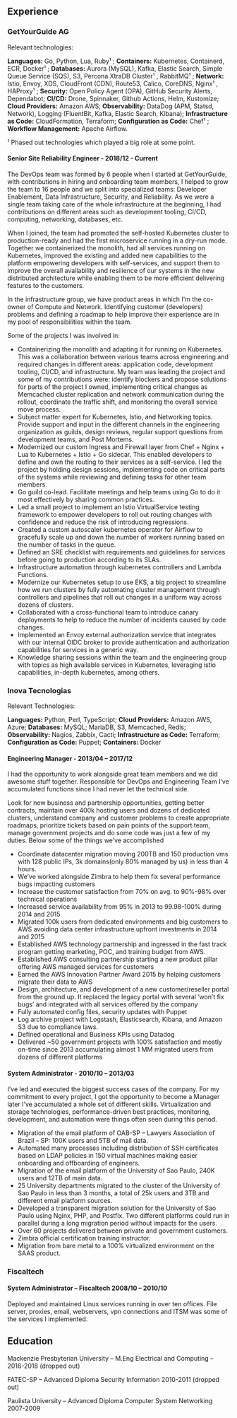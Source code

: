 ## Experience

### GetYourGuide AG

Relevant technologies:

**Languages:** Go, Python, Lua, Ruby¹ ; **Containers:** Kubernetes, Containerd, ECR, Docker¹ ; **Databases:** Aurora (MySQL), Kafka, Elastic Search, Simple Queue Service (SQS), S3, Percona XtraDB Cluster¹ , RabbitMQ¹ ; **Network:** Istio, Envoy, XDS, CloudFront (CDN), Route53, Calico, CoreDNS, Nginx¹ , HAProxy¹ ; **Security:** Open Policy Agent (OPA), GitHub Security Alerts, Dependabot; **CI/CD:** Drone, Spinnaker, Github Actions, Helm, Kustomize; **Cloud Providers:** Amazon AWS; **Observability:** DataDog (APM, Statsd, Network), Logging (FluentBit, Kafka, Elastic Search, Kibana); **Infrastructure as Code:** CloudFormation, Terraform; **Configuration as Code:** Chef¹ ; **Workflow Management:** Apache Airflow.

¹ Phased out technologies which played a big role at some point.

#### Senior Site Reliability Engineer - 2018/12 - Current

The DevOps team was formed by 6 people when I started at GetYourGuide, with contributions in hiring and onboarding team members, I helped to grow the team to 16 people and we split into specialized teams: Developer Enablement, Data Infrastructure, Security, and Reliability. As we were a single team taking care of the whole infrastructure at the beginning, I had contributions on different areas such as development tooling, CI/CD, computing, networking, databases, etc.

When I joined, the team had promoted the self-hosted Kubernetes cluster to production-ready and had the first microservice running in a dry-run mode. Together we containerized the monolith, had all services running on Kubernetes, improved the existing and added new capabilities to the platform empowering developers with self-services, and support them to improve the overall availability and resilience of our systems in the new distributed architecture while enabling them to be more efficient delivering features to the customers.

In the infrastructure group, we have product areas in which I'm the co-owner of Compute and Network. Identifying customer (developers) problems and defining a roadmap to help improve their experience are in my pool of responsibilities within the team.

Some of the projects I was involved in:

-   Containerizing the monolith and adapting it for running on Kubernetes. This was a collaboration between various teams across engineering and required changes in different areas: application code, development tooling, CI/CD, and infrastructure. My team was leading the project and some of my contributions were: identify blockers and propose solutions for parts of the project I owned, implementing critical changes as Memcached cluster replication and network communication during the rollout, coordinate the traffic shift, and monitoring the overall service move process.
-   Subject matter expert for Kubernetes, Istio, and Networking topics. Provide support and input in the different channels in the engineering organization as guilds, design reviews, regular support questions from development teams, and Post Mortems.
-   Modernized our custom Ingress and Firewall layer from Chef + Nginx + Lua to Kubernetes + Istio + Go sidecar. This enabled developers to define and own the routing to their services as a self-service. I led the project by holding design sessions, implementing code on critical parts of the systems while reviewing and defining tasks for other team members.
-   Go guild co-lead. Facilitate meetings and help teams using Go to do it most effectively by sharing common practices.
-   Led a small project to implement an Istio VirtualService testing framework to empower developers to roll out routing changes with confidence and reduce the risk of introducing regressions.
-   Created a custom autoscaler kubernetes operator for Airflow to gracefully scale up and down the number of workers running based on the number of tasks in the queue.
-   Defined an SRE checklist with requirements and guidelines for services before going to production according to its SLAs.
-   Infrastructure automation through kubernetes controllers and Lambda Functions.
-   Modernize our Kubernetes setup to use EKS, a big project to streamline how we run clusters by fully automating cluster management through controllers and pipelines that roll out changes in a uniform way across dozens of clusters.
-   Collaborated with a cross-functional team to introduce canary deployments to help to reduce the number of incidents caused by code changes.
-   Implemented an Envoy external authorization service that integrates with our internal OIDC broker to provide authentication and authorization capabilities for services in a generic way.
-   Knowledge sharing sessions within the team and the engineering group with topics as high available services in Kubernetes, leveraging istio capabilities, in-depth kubernetes, among others.

### Inova Tecnologias

Relevant Technologies:

**Languages:** Python, Perl, TypeScript; **Cloud Providers:** Amazon AWS, Azure; **Databases:** MySQL; MariaDB, S3, Memcached, Redis; **Observability:** Nagios, Zabbix, Cacti; **Infrastructure as Code:** Terraform; **Configuration as Code:** Puppet; **Containers:** Docker

#### Engineering Manager - 2013/04 – 2017/12

I had the opportunity to work alongside great team members and we did awesome stuff together. Responsible for DevOps and Engineering Team I’ve accumulated functions since I had never let the technical side.

Look for new business and partnership opportunities, getting better contracts, maintain over 400k hosting users and dozens of dedicated clusters, understand company and customer problems to create appropriate roadmaps, prioritize tickets based on pain points of the support team, manage government projects and do some code was just a few of my duties. Below some of the things we’ve accomplished

-   Coordinate datacenter migration moving 200TB and 150 production vms with 128 public IPs, 3k domains(only 80% managed by us) in less than 4 hours.
-   We’ve worked alongside Zimbra to help them fix several performance bugs impacting customers
-   Increase the customer satisfaction from 70% on avg. to 90%-98% over technical operations
-   Increased service availability from 95% in 2013 to 99.98-100% during 2014 and 2015
-   Migrated 100k users from dedicated environments and big customers to AWS avoiding data center infrastructure upfront investments in 2014 and 2015
-   Established AWS technology partnership and ingressed in the fast track program getting marketing, POC, and training budget from AWS.
-   Established AWS consulting partnership starting a new product pillar offering AWS managed services for customers
-   Earned the AWS Innovation Partner Award 2015 by helping customers migrate their data to AWS
-   Design, architecture, and development of a new customer/reseller portal from the ground up. It replaced the legacy portal with several ‘won’t fix bugs’ and integrated with all services offered by the company
-   Fully automated config files, security updates with Puppet
-   Log archive project with Logstash, Elasticsearch, Kibana, and Amazon S3 due to compliance laws.
-   Defined operational and Business KPIs using Datadog
-   Delivered ~50 government projects with 100% satisfaction and mostly on-time since 2013 accumulating almost 1 MM migrated users from dozens of different platforms

#### System Administrator - 2010/10 – 2013/03

I’ve led and executed the biggest success cases of the company. For my commitment to every project, I got the opportunity to become a Manager later I’ve accumulated a whole set of different skills. Virtualization and storage technologies, performance-driven best practices, monitoring, development, and automation were things often seen during this period.

-   Migration of the email platform of OAB-SP – Lawyers Association of Brazil – SP: 100K users and 5TB of mail data.
-   Automated many processes including distribution of SSH certificates based on LDAP policies in 150 virtual machines making easier onboarding and offboarding of engineers.
-   Migration of the email platform of the University of Sao Paulo, 240K users and 12TB of main data.
-   25 University departments migrated to the cluster of the University of Sao Paulo in less than 3 months, a total of 25k users and 3TB and different email platform sources.
-   Developed a transparent migration solution for the University of Sao Paulo using Nginx, PHP, and Postfix. Two different platforms could run in parallel during a long migration period without impacts for the users.
-   Over 60 projects delivered between private and government customers.
-   Zimbra official certification training instructor.
-   Migration from bare metal to a 100% virtualized environment on the SAAS product.

### Fiscaltech

#### System Administrator – Fiscaltech 2008/10 – 2010/10

Deployed and maintained Linux services running in over ten offices. File server, proxies, email, webservers, vpn connections and ITSM was some of the services I implemented.

## Education

Mackenzie Presbyterian University – M.Eng Electrical and Computing – 2016-2018 (dropped out)

FATEC-SP – Advanced Diploma Security Information  2010-2011 (dropped out)

Paulista University – Advanced Diploma Computer System Networking  2007-2009
